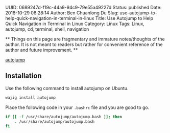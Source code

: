 UUID: 0689247d-f19c-44a9-94c9-79e55a49227d
Status: published
Date: 2018-10-29 08:28:14
Author: Ben Chuanlong Du
Slug: use-autojump-to-help-quick-navigation-in-terminal-in-linux
Title: Use Autojump to Help Quick Navigation in Terminal in Linux
Category: Linux
Tags: Linux, autojump, cd, terminal, shell, navigation

**
Things on this page are
fragmentary and immature notes/thoughts of the author.
It is not meant to readers
but rather for convenient reference of the author and future improvement.
**

[autojump](https://github.com/wting/autojump) 


## Installation

Use the following command to install autojump on Ubuntu.
```bash
wajig install autojump
```
Place the following code in your `.bashrc` file and you are good to go.
```bash
if [[ -f /usr/share/autojump/autojump.bash ]]; then
    . /usr/share/autojump/autojump.bash
fi
```
